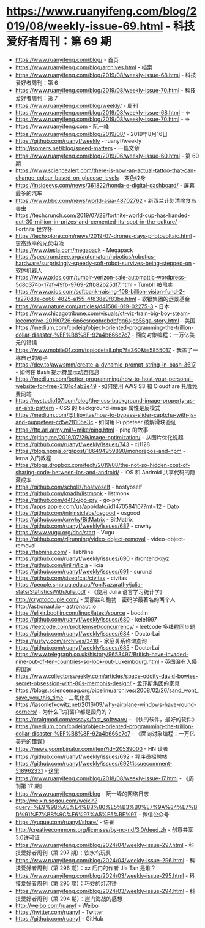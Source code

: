 # https://www.ruanyifeng.com/blog/2019/08/weekly-issue-69.html - 科技爱好者周刊：第 69 期

- https://www.ruanyifeng.com/blog/ - 首页
- https://www.ruanyifeng.com/blog/archives.html - 档案
- https://www.ruanyifeng.com/blog/2019/08/weekly-issue-68.html - 科技爱好者周刊：第 6
- https://www.ruanyifeng.com/blog/2019/08/weekly-issue-70.html - 科技爱好者周刊：第 7
- https://www.ruanyifeng.com/blog/weekly/ - 周刊
- https://www.ruanyifeng.com/blog/2019/08/weekly-issue-68.html - ⇐
- https://www.ruanyifeng.com/blog/2019/08/weekly-issue-70.html - ⇒
- https://www.ruanyifeng.com - 阮一峰
- https://www.ruanyifeng.com/blog/2019/08/ - 2019年8月16日
- https://github.com/ruanyf/weekly - ruanyf/weekly
- http://jsomers.net/blog/speed-matters - 一篇文章
- https://www.ruanyifeng.com/blog/2019/06/weekly-issue-60.html - 第 60 期
- https://www.sciencealert.com/there-is-now-an-actual-tattoo-that-can-change-colour-based-on-glucose-levels - 变色纹身
- https://insideevs.com/news/361822/honda-e-digital-dashboard/ - 屏幕最多的汽车
- https://www.bbc.com/news/world-asia-48702762 - 新西兰计划清除食鸟害虫
- https://techcrunch.com/2019/07/28/fortnite-world-cup-has-handed-out-30-million-in-prizes-and-cemented-its-spot-in-the-culture/ - Fortnite 世界杯
- https://techxplore.com/news/2019-07-drones-days-photovoltaic.html - 更高效率的光伏电池
- https://www.tesla.com/megapack - Megapack
- https://spectrum.ieee.org/automaton/robotics/robotics-hardware/surprisingly-speedy-soft-robot-survives-being-stepped-on - 软体机器人
- https://www.axios.com/tumblr-verizon-sale-automattic-wordpress-5d8d374b-17af-49fb-9769-2ffb82b25df7.html - Tumblr 被甩卖
- https://www.axios.com/softbank-raising-108-billion-vision-fund-2-fa270d8e-ce68-4825-a155-4f838e9f83be.html - 软银集团的远景基金
- https://www.nature.com/articles/d41586-019-02275-3 - 日本
- https://www.chicagotribune.com/visuals/ct-viz-train-big-boy-steam-locomotive-20190726-6p6csnoqhrebdbfgg6sjcb56ga-story.html - 美国
- https://medium.com/codeiq/object-oriented-programming-the-trillion-dollar-disaster-%EF%B8%8F-92a4b666c7c7 - 面向对象编程：一万亿美元的错误
- https://www.mobile01.com/topicdetail.php?f=360&t=5855017 - 我盖了一栋自己的房子
- https://dev.to/awwsmm/create-a-dynamic-prompt-string-in-bash-3617 - 如何在 Bash 提示符显示动态信息
- https://medium.com/better-programming/how-to-host-your-personal-website-for-free-3101c4ab2e49 - 如何使用 AWS S3 和 Cloudflare 托管免费网站
- https://nystudio107.com/blog/the-css-background-image-property-as-an-anti-pattern - CSS 的 background-image 属性是反模式
- https://medium.com/@filipvitas/how-to-bypass-slider-captcha-with-js-and-puppeteer-cd5e28105e3c - 如何用 Puppeteer 破解滑块验证
- https://ftp.arl.army.mil/~mike/ping.html - ping 的故事
- https://cjting.me/2019/07/29/image-optimization/ - 从图片优化说起
- https://github.com/ruanyf/weekly/issues/743 - cj1128
- https://blog.npmjs.org/post/186494959890/monorepos-and-npm - lerna 入门教程
- https://blogs.dropbox.com/tech/2019/08/the-not-so-hidden-cost-of-sharing-code-between-ios-and-android/ - iOS 和 Android 共享代码的隐藏成本
- https://github.com/schollz/hostyoself - hostyoself
- https://github.com/knadh/listmonk - listmonk
- https://github.com/d4l3k/go-pry - go-pry
- https://apps.apple.com/us/app/dato/id1470584107?mt=12 - Dato
- https://github.com/intrinsiclabs/osgood - osgood
- https://github.com/cnwhy/BitMatrix - BitMatrix
- https://github.com/ruanyf/weekly/issues/687 - cnwhy
- https://www.vugu.org/doc/start - Vugu
- https://github.com/zllrunning/video-object-removal - video-object-removal
- https://tabnine.com/ - TabNine
- https://github.com/ruanyf/weekly/issues/690 - ifrontend-xyz
- https://github.com/liriliri/licia - licia
- https://github.com/ruanyf/weekly/issues/691 - surunzi
- https://github.com/sizeofcat/civitas - civitas
- https://people.smp.uq.edu.au/YoniNazarathy/julia-stats/StatisticsWithJulia.pdf - 《使用 Julia 语言学习统计学》
- http://cryptocouple.com/ - 爱丽丝和鲍勃：密码学最著名的两个人
- http://astronaut.io - astronaut.io
- https://elixir.bootlin.com/linux/latest/source - bootlin
- https://github.com/ruanyf/weekly/issues/680 - kele1997
- https://leetcode.com/problemset/concurrency/ - leetcode 多线程同步题
- https://github.com/ruanyf/weekly/issues/684 - DoctorLai
- https://justyy.com/archives/3418 - 家庭关系称谓查询
- https://github.com/ruanyf/weekly/issues/685 - DoctorLai
- https://www.telegraph.co.uk/history/9653497/British-have-invaded-nine-out-of-ten-countries-so-look-out-Luxembourg.html - 英国没有入侵的国家
- https://www.collectorsweekly.com/articles/space-oddity-david-bowies-secret-obsession-with-80s-memphis-design/ - 孟菲斯集团的家具
- https://blogs.sciencemag.org/pipeline/archives/2008/02/26/sand_wont_save_you_this_time - 三氟化氯
- https://jasonlefkowitz.net/2016/09/why-airplane-windows-have-round-corners/ - 为什么飞机窗户都是圆角的？
- https://craigmod.com/essays/fast_software/ - 《快的软件，最好的软件》
- https://medium.com/codeiq/object-oriented-programming-the-trillion-dollar-disaster-%EF%B8%8F-92a4b666c7c7 - 《面向对象编程：一万亿美元的错误》
- https://news.ycombinator.com/item?id=20539000 - HN 读者
- https://github.com/ruanyf/weekly/issues/692 - 程序员招聘帖
- https://github.com/ruanyf/weekly/issues/692#issuecomment-518962331 - 这里
- https://www.ruanyifeng.com/blog/2018/08/weekly-issue-17.html - 《周刊第 17 期》
- https://www.ruanyifeng.com/blog - 阮一峰的网络日志
- http://weixin.sogou.com/weixin?query=%E9%98%AE%E4%B8%80%E5%B3%B0%E7%9A%84%E7%BD%91%E7%BB%9C%E6%97%A5%E5%BF%97 - 微信公众号
- https://yuque.com/ruanyf/share/ - 语雀
- http://creativecommons.org/licenses/by-nc-nd/3.0/deed.zh - 创意共享3.0许可证
- https://www.ruanyifeng.com/blog/2024/04/weekly-issue-297.html - 科技爱好者周刊（第 297 期）：饮水鸟玩具
- https://www.ruanyifeng.com/blog/2024/04/weekly-issue-296.html - 科技爱好者周刊（第 296 期）：xz 后门的作者 Jia Tan 是谁？
- https://www.ruanyifeng.com/blog/2024/03/weekly-issue-295.html - 科技爱好者周刊（第 295 期）：巧妙的灯泡钟
- https://www.ruanyifeng.com/blog/2024/03/weekly-issue-294.html - 科技爱好者周刊（第 294 期）：崖门海战的感想
- http://weibo.com/ruanyf - Weibo
- https://twitter.com/ruanyf - Twitter
- https://github.com/ruanyf - GitHub